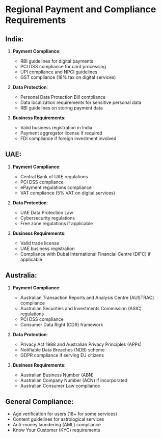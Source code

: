 # Regional Payment and Compliance Requirements

## India:

1. **Payment Compliance**:
   - RBI guidelines for digital payments
   - PCI DSS compliance for card processing
   - UPI compliance and NPCI guidelines
   - GST compliance (18% tax on digital services)

2. **Data Protection**:
   - Personal Data Protection Bill compliance
   - Data localization requirements for sensitive personal data
   - RBI guidelines on storing payment data

3. **Business Requirements**:
   - Valid business registration in India
   - Payment aggregator license if required
   - FDI compliance if foreign investment involved

## UAE:

1. **Payment Compliance**:
   - Central Bank of UAE regulations
   - PCI DSS compliance
   - ePayment regulations compliance
   - VAT compliance (5% VAT on digital services)

2. **Data Protection**:
   - UAE Data Protection Law
   - Cybersecurity regulations
   - Free zone regulations if applicable

3. **Business Requirements**:
   - Valid trade license
   - UAE business registration
   - Compliance with Dubai International Financial Centre (DIFC) if applicable

## Australia:

1. **Payment Compliance**:
   - Australian Transaction Reports and Analysis Centre (AUSTRAC) compliance
   - Australian Securities and Investments Commission (ASIC) regulations
   - PCI DSS compliance
   - Consumer Data Right (CDR) framework

2. **Data Protection**:
   - Privacy Act 1988 and Australian Privacy Principles (APPs)
   - Notifiable Data Breaches (NDB) scheme
   - GDPR compliance if serving EU citizens

3. **Business Requirements**:
   - Australian Business Number (ABN)
   - Australian Company Number (ACN) if incorporated
   - Australian Consumer Law compliance

## General Compliance:

- Age verification for users (18+ for some services)
- Content guidelines for astrological services
- Anti-money laundering (AML) compliance
- Know Your Customer (KYC) requirements
